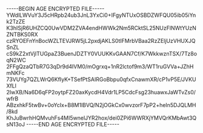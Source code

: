 -----BEGIN AGE ENCRYPTED FILE-----
YWdlLWVuY3J5cHRpb24ub3JnL3YxCi0+IFgyNTUxOSBDZWFQU05ib05iYnk2TzZE
K3hISjR6UHZCQ0UwVDM2ZVA4endHWWk2Nm5RCktSL25NUzFlNWtYUzNZNTBKS0RX
czRYOEFnYnBocWZLTEVJRW5jL2pxdjAKLS0tIFMrbVBaa2RzZEljUzVHUXJQSnZL
cS9kZ2xtVjlTUGpaZ3BuenJDZTY0VUUKKvGAAN7Cf/K7WkkwznTSX/7Tz8oqN2WC
2FFgQzaQTbR7G3qDr9d4IVM0/mOgrxq+1nR2lctof9m3/WT1ruGVVa+JZhHmNKFc
73VUYg7QZLWrQ6KfIyK+TSefPtSAIRGoBbpu0qfxCnawmXR/cP1vP5E/JVKUXfLl
2IwXB/Na6D6qFP2oytpFZ20axKycdH4Vdr1LP5CdcFsg23huawxJaWTvZs0/wfrB
ABzxhkF5twBv+0oYcIx+B8M1lBVQ/N2jOGkCx0wvzorF7pP2+heIn5DJQLMH/8kd
KhJuBwrhHQMvuhFs4MI5wnelJYR2hox/dei0ZPi6WWRXjYMVQrKMbAwt3QsN13oJ
-----END AGE ENCRYPTED FILE-----
